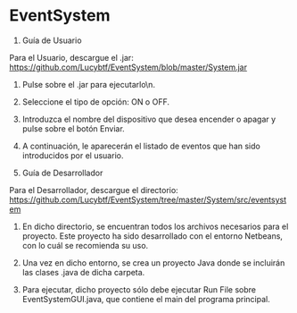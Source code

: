 # EventSystem


1. Guía de Usuario

Para el Usuario, descargue el .jar: https://github.com/Lucybtf/EventSystem/blob/master/System.jar

1. Pulse sobre el .jar para ejecutarlo\n.

2. Seleccione el tipo de opción: ON o OFF.

3. Introduzca el nombre del dispositivo que desea encender o apagar y pulse sobre el botón Enviar.

4. A continuación, le aparecerán el listado de eventos que han sido introducidos por el usuario.


2. Guía de Desarrollador

Para el Desarrollador, descargue el directorio: https://github.com/Lucybtf/EventSystem/tree/master/System/src/eventsystem

1. En dicho directorio, se encuentran todos los archivos necesarios para el proyecto. Este proyecto ha sido desarrollado con el entorno Netbeans, con lo cuál se recomienda su uso.

2. Una vez en dicho entorno, se crea un proyecto Java donde se incluirán las clases .java de dicha carpeta.

3. Para ejecutar, dicho proyecto sólo debe ejecutar Run File sobre EventSystemGUI.java, que contiene el main del programa principal.

